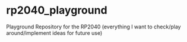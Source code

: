# rp2040_playground
Playground Repository for the RP2040 (everything I want to check/play around/implement ideas for future use)
